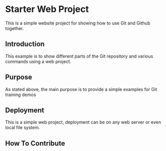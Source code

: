 # Starter Web Project

This is a simple website project for showing how to use Git and Github together.

## Introduction

This example is to show different parts of the Git repository and various commands using a web project.

## Purpose

As stated above, the main purpose is to provide a simple examples for Git training demos

## Deployment

This is a simple web project, deployment can be on any web server or even local file system.

## How To Contribute